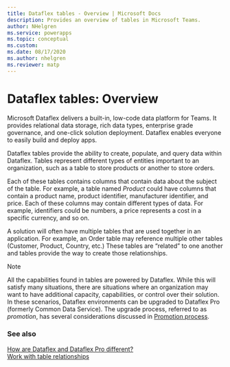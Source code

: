 ```yaml
---
title: Dataflex tables - Overview | Microsoft Docs
description: Provides an overview of tables in Microsoft Teams.
author: NHelgren
ms.service: powerapps
ms.topic: conceptual
ms.custom: 
ms.date: 08/17/2020
ms.author: nhelgren
ms.reviewer: matp
---
```

# Dataflex tables: Overview
Microsoft Dataflex delivers a built-in, low-code data platform for Teams. It provides relational data storage, rich data types, enterprise grade governance, and one-click solution deployment. Dataflex enables everyone to easily build and deploy apps. 

Dataflex tables provide the ability to create, populate, and query data within Dataflex. Tables represent different types of entities important to an organization, such as a table to store products or another to store orders.  

Each of these tables contains columns that contain data about the subject of the table. For example, a table named *Product* could have columns that contain a product name, product identifier, manufacturer identifier, and price. Each of these columns may contain different types of data. For example, identifiers could be numbers, a price represents a cost in a specific currency, and so on.

A solution will often have multiple tables that are used together in an application. For example, an Order table may reference multiple other tables (Customer, Product, Country, etc.)  These tables are “related” to one another and tables provide the way to create those relationships.

> [!NOTE]
> All the capabilities found in tables are powered by Dataflex. While this will satisfy many situations, there are situations where an organization may want to have additional capacity, capabilities, or control over their solution. In these scenarios, Dataflex environments can be upgraded to Dataflex Pro (formerly Common Data Service). The upgrade process, referred to as *promotion*, has several considerations discussed in [Promotion process](/power-platform/admin/about-teams-environment?branch=teams-preview#promotion-process). 

### See also
[How are Dataflex and Dataflex Pro different?](data-platform-compare.md) <br />
[Work with table relationships](relationships-table.md)
